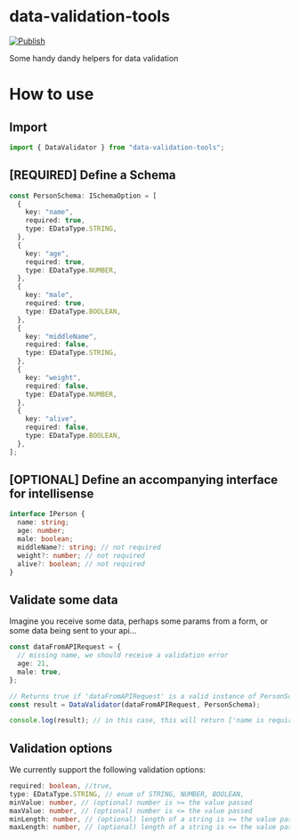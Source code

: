 # data-validation-tools

[![Publish](https://github.com/LibrexApp/data-validation-tools/actions/workflows/publish.yml/badge.svg)](https://github.com/LibrexApp/data-validation-tools/actions/workflows/publish.yml)

Some handy dandy helpers for data validation

# How to use

## Import

```ts
import { DataValidator } from "data-validation-tools";
```

## [REQUIRED] Define a Schema

```ts
const PersonSchema: ISchemaOption = [
  {
    key: "name",
    required: true,
    type: EDataType.STRING,
  },
  {
    key: "age",
    required: true,
    type: EDataType.NUMBER,
  },
  {
    key: "male",
    required: true,
    type: EDataType.BOOLEAN,
  },
  {
    key: "middleName",
    required: false,
    type: EDataType.STRING,
  },
  {
    key: "weight",
    required: false,
    type: EDataType.NUMBER,
  },
  {
    key: "alive",
    required: false,
    type: EDataType.BOOLEAN,
  },
];
```

## [OPTIONAL] Define an accompanying interface for intellisense

```ts
interface IPerson {
  name: string;
  age: number;
  male: boolean;
  middleName?: string; // not required
  weight?: number; // not required
  alive?: boolean; // not required
}
```

## Validate some data

Imagine you receive some data, perhaps some params from a form, or some data
being sent to your api...

```ts
const dataFromAPIRequest = {
  // missing name, we should receive a validation error
  age: 21,
  male: true,
};

// Returns true if 'dataFromAPIRequest' is a valid instance of PersonSchema
const result = DataValidator(dataFromAPIRequest, PersonSchema);

console.log(result); // in this case, this will return ['name is required']
```

## Validation options

We currently support the following validation options:

```ts
required: boolean, //true,
type: EDataType.STRING, // enum of STRING, NUMBER, BOOLEAN,
minValue: number, // (optional) number is >= the value passed
maxValue: number, // (optional) number is <= the value passed
minLength: number, // (optional) length of a string is >= the value passed
maxLength: number, // (optional) length of a string is <= the value passed
```
